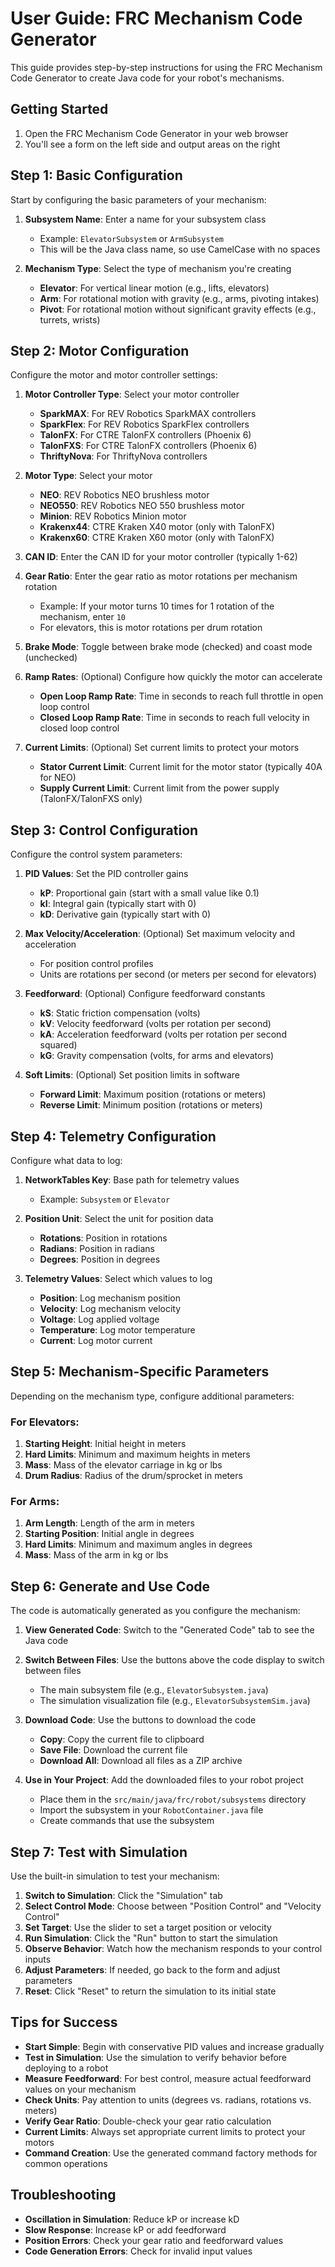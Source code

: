 # User Guide: FRC Mechanism Code Generator

This guide provides step-by-step instructions for using the FRC Mechanism Code Generator to create Java code for your robot's mechanisms.

## Getting Started

1. Open the FRC Mechanism Code Generator in your web browser
2. You'll see a form on the left side and output areas on the right

## Step 1: Basic Configuration

Start by configuring the basic parameters of your mechanism:

1. **Subsystem Name**: Enter a name for your subsystem class
   - Example: `ElevatorSubsystem` or `ArmSubsystem`
   - This will be the Java class name, so use CamelCase with no spaces

2. **Mechanism Type**: Select the type of mechanism you're creating
   - **Elevator**: For vertical linear motion (e.g., lifts, elevators)
   - **Arm**: For rotational motion with gravity (e.g., arms, pivoting intakes)
   - **Pivot**: For rotational motion without significant gravity effects (e.g., turrets, wrists)

## Step 2: Motor Configuration

Configure the motor and motor controller settings:

1. **Motor Controller Type**: Select your motor controller
   - **SparkMAX**: For REV Robotics SparkMAX controllers
   - **SparkFlex**: For REV Robotics SparkFlex controllers
   - **TalonFX**: For CTRE TalonFX controllers (Phoenix 6)
   - **TalonFXS**: For CTRE TalonFX controllers (Phoenix 6)
   - **ThriftyNova**: For ThriftyNova controllers

2. **Motor Type**: Select your motor
   - **NEO**: REV Robotics NEO brushless motor
   - **NEO550**: REV Robotics NEO 550 brushless motor
   - **Minion**: REV Robotics Minion motor
   - **Krakenx44**: CTRE Kraken X40 motor (only with TalonFX)
   - **Krakenx60**: CTRE Kraken X60 motor (only with TalonFX)

3. **CAN ID**: Enter the CAN ID for your motor controller (typically 1-62)

4. **Gear Ratio**: Enter the gear ratio as motor rotations per mechanism rotation
   - Example: If your motor turns 10 times for 1 rotation of the mechanism, enter `10`
   - For elevators, this is motor rotations per drum rotation

5. **Brake Mode**: Toggle between brake mode (checked) and coast mode (unchecked)

6. **Ramp Rates**: (Optional) Configure how quickly the motor can accelerate
   - **Open Loop Ramp Rate**: Time in seconds to reach full throttle in open loop control
   - **Closed Loop Ramp Rate**: Time in seconds to reach full velocity in closed loop control

7. **Current Limits**: (Optional) Set current limits to protect your motors
   - **Stator Current Limit**: Current limit for the motor stator (typically 40A for NEO)
   - **Supply Current Limit**: Current limit from the power supply (TalonFX/TalonFXS only)

## Step 3: Control Configuration

Configure the control system parameters:

1. **PID Values**: Set the PID controller gains
   - **kP**: Proportional gain (start with a small value like 0.1)
   - **kI**: Integral gain (typically start with 0)
   - **kD**: Derivative gain (typically start with 0)

2. **Max Velocity/Acceleration**: (Optional) Set maximum velocity and acceleration
   - For position control profiles
   - Units are rotations per second (or meters per second for elevators)

3. **Feedforward**: (Optional) Configure feedforward constants
   - **kS**: Static friction compensation (volts)
   - **kV**: Velocity feedforward (volts per rotation per second)
   - **kA**: Acceleration feedforward (volts per rotation per second squared)
   - **kG**: Gravity compensation (volts, for arms and elevators)

4. **Soft Limits**: (Optional) Set position limits in software
   - **Forward Limit**: Maximum position (rotations or meters)
   - **Reverse Limit**: Minimum position (rotations or meters)

## Step 4: Telemetry Configuration

Configure what data to log:

1. **NetworkTables Key**: Base path for telemetry values
   - Example: `Subsystem` or `Elevator`

2. **Position Unit**: Select the unit for position data
   - **Rotations**: Position in rotations
   - **Radians**: Position in radians
   - **Degrees**: Position in degrees

3. **Telemetry Values**: Select which values to log
   - **Position**: Log mechanism position
   - **Velocity**: Log mechanism velocity
   - **Voltage**: Log applied voltage
   - **Temperature**: Log motor temperature
   - **Current**: Log motor current

## Step 5: Mechanism-Specific Parameters

Depending on the mechanism type, configure additional parameters:

### For Elevators:

1. **Starting Height**: Initial height in meters
2. **Hard Limits**: Minimum and maximum heights in meters
3. **Mass**: Mass of the elevator carriage in kg or lbs
4. **Drum Radius**: Radius of the drum/sprocket in meters

### For Arms:

1. **Arm Length**: Length of the arm in meters
2. **Starting Position**: Initial angle in degrees
3. **Hard Limits**: Minimum and maximum angles in degrees
4. **Mass**: Mass of the arm in kg or lbs

## Step 6: Generate and Use Code

The code is automatically generated as you configure the mechanism:

1. **View Generated Code**: Switch to the "Generated Code" tab to see the Java code
2. **Switch Between Files**: Use the buttons above the code display to switch between files
   - The main subsystem file (e.g., `ElevatorSubsystem.java`)
   - The simulation visualization file (e.g., `ElevatorSubsystemSim.java`)

3. **Download Code**: Use the buttons to download the code
   - **Copy**: Copy the current file to clipboard
   - **Save File**: Download the current file
   - **Download All**: Download all files as a ZIP archive

4. **Use in Your Project**: Add the downloaded files to your robot project
   - Place them in the `src/main/java/frc/robot/subsystems` directory
   - Import the subsystem in your `RobotContainer.java` file
   - Create commands that use the subsystem

## Step 7: Test with Simulation

Use the built-in simulation to test your mechanism:

1. **Switch to Simulation**: Click the "Simulation" tab
2. **Select Control Mode**: Choose between "Position Control" and "Velocity Control"
3. **Set Target**: Use the slider to set a target position or velocity
4. **Run Simulation**: Click the "Run" button to start the simulation
5. **Observe Behavior**: Watch how the mechanism responds to your control inputs
6. **Adjust Parameters**: If needed, go back to the form and adjust parameters
7. **Reset**: Click "Reset" to return the simulation to its initial state

## Tips for Success

- **Start Simple**: Begin with conservative PID values and increase gradually
- **Test in Simulation**: Use the simulation to verify behavior before deploying to a robot
- **Measure Feedforward**: For best control, measure actual feedforward values on your mechanism
- **Check Units**: Pay attention to units (degrees vs. radians, rotations vs. meters)
- **Verify Gear Ratio**: Double-check your gear ratio calculation
- **Current Limits**: Always set appropriate current limits to protect your motors
- **Command Creation**: Use the generated command factory methods for common operations

## Troubleshooting

- **Oscillation in Simulation**: Reduce kP or increase kD
- **Slow Response**: Increase kP or add feedforward
- **Position Errors**: Check your gear ratio and feedforward values
- **Code Generation Errors**: Check for invalid input values
